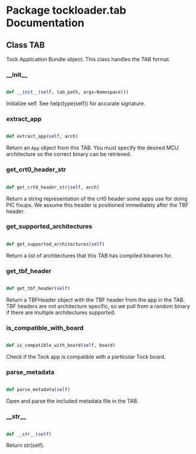 # Package tockloader.tab Documentation

## Class TAB
Tock Application Bundle object. This class handles the TAB format.
### \_\_init\_\_
```py

def __init__(self, tab_path, args=Namespace())

```



Initialize self.  See help(type(self)) for accurate signature.


### extract\_app
```py

def extract_app(self, arch)

```



Return an `App` object from this TAB. You must specify the desired
MCU architecture so the correct binary can be retrieved.


### get\_crt0\_header\_str
```py

def get_crt0_header_str(self, arch)

```



Return a string representation of the crt0 header some apps use for
doing PIC fixups. We assume this header is positioned immediately
after the TBF header.


### get\_supported\_architectures
```py

def get_supported_architectures(self)

```



Return a list of architectures that this TAB has compiled binaries for.


### get\_tbf\_header
```py

def get_tbf_header(self)

```



Return a TBFHeader object with the TBF header from the app in the TAB.
TBF headers are not architecture specific, so we pull from a random
binary if there are multiple architectures supported.


### is\_compatible\_with\_board
```py

def is_compatible_with_board(self, board)

```



Check if the Tock app is compatible with a particular Tock board.


### parse\_metadata
```py

def parse_metadata(self)

```



Open and parse the included metadata file in the TAB.


### \_\_str\_\_
```py

def __str__(self)

```



Return str(self).



